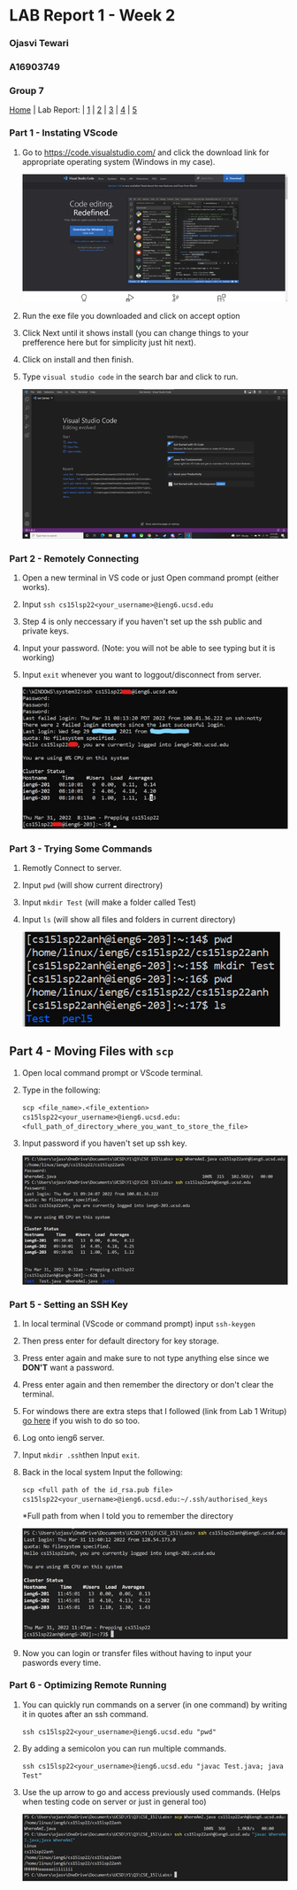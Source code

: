 # LAB Report 1 - Week 2
### Ojasvi Tewari
### A16903749
### Group 7

[Home](index.html) | Lab Report: | [1](lab-report-1-week-2.html) | [2](lab-report-2-week-4.html) | [3](lab-report-3-week-6.html) | [4](404.html) | [5](404.html)

### Part 1 - Instating VScode
1. Go to https://code.visualstudio.com/ and click the download link for appropriate operating system (Windows in my case).

    ![VS_website](Screenshots/LAB1_VSWeb.png)
2. Run the exe file you downloaded and click on accept option 
3. Click Next until it shows install (you can change things to your prefference here but for simplicity just hit next).
4. Click on install and then finish.
5. Type `visual studio code` in the search bar and click to run.

    ![VS_running](Screenshots/LAB1_VSApp.png)

### Part 2 - Remotely Connecting
1. Open a new terminal in VS code or just Open command prompt (either works).
2. Input `ssh cs15lsp22<your_username>@ieng6.ucsd.edu`
3. Step 4 is only neccessary if you haven't set up the ssh public and private keys.
4. Input your password. (Note: you will not be able to see typing but it is working)
5. Input `exit` whenever you want to loggout/disconnect from server.

    ![SSH_running](Screenshots/LAB1_SSH.jpg)

### Part 3 - Trying Some Commands
1. Remotly Connect to server. 
2. Input `pwd` (will show current directrory)
3. Input `mkdir Test` (will make a folder called Test)
4. Input `ls` (will show all files and folders in current directory)

    ![SRVRCMDS_running](Screenshots/LAB1_SRVRCmds.png)

## Part 4 - Moving Files with `scp`
1. Open local command prompt or VScode terminal.
2. Type in the following:

    `scp <file_name>.<file_extention> cs15lsp22<your_username>@ieng6.ucsd.edu:<full_path_of_directory_where_you_want_to_store_the_file>`
3. Input password if you haven't set up ssh key.

    ![SCP_running](Screenshots/LAB1_SCP.png)

### Part 5 - Setting an SSH Key
1. In local terminal (VScode or command prompt) input `ssh-keygen`
2. Then press enter for default directory for key storage.
3. Press enter again and make sure to not type anything else since we **DON'T** want a password.
4. Press enter again and then remember the directory or don't clear the terminal.
5. For windows there are extra steps that I followed (link from Lab 1 Writup) [go here](https://docs.microsoft.com/en-us/windows-server/administration/openssh/openssh_keymanagement#user-key-generation) if you wish to do so too.
6. Log onto ieng6 server.
7. Input `mkdir .ssh`then Input `exit`.
8. Back in the local system Input the following:

    `scp <full path of the id_rsa.pub file> cs15lsp22<your_username>@ieng6.ucsd.edu:~/.ssh/authorised_keys`

    *Full path from when I told you to remember the directory

    ![SSH-KEYGEN_running](Screenshots/LAB1_KEY.png)

9. Now you can login or transfer files without having to input your paswords every time.

### Part 6 - Optimizing Remote Running
1. You can quickly run commands on a server (in one command) by writing it in quotes after an ssh command.

    `ssh cs15lsp22<your_username>@ieng6.ucsd.edu "pwd"`
2. By adding a semicolon you can run multiple commands.

    `ssh cs15lsp22<your_username>@ieng6.ucsd.edu "javac Test.java; java Test"`
3. Use the up arrow to go and access previously used commands. (Helps when testing code on server or just in general too)

    ![SPEED_running](Screenshots/LAB1_SPEED.png)
